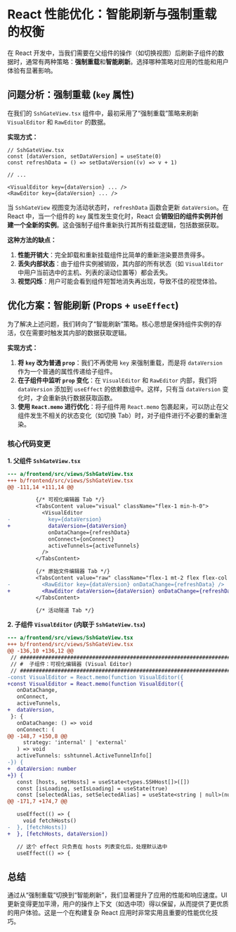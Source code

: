 # React 性能优化：智能刷新与强制重载的权衡

在 React 开发中，当我们需要在父组件的操作（如切换视图）后刷新子组件的数据时，通常有两种策略：**强制重载**和**智能刷新**。选择哪种策略对应用的性能和用户体验有显著影响。

## 问题分析：强制重载 (`key` 属性)

在我们的 `SshGateView.tsx` 组件中，最初采用了“强制重载”策略来刷新 `VisualEditor` 和 `RawEditor` 的数据。

**实现方式：**

```typescriptreact
// SshGateView.tsx
const [dataVersion, setDataVersion] = useState(0)
const refreshData = () => setDataVersion((v) => v + 1)

// ...

<VisualEditor key={dataVersion} ... />
<RawEditor key={dataVersion} ... />
```

当 `SshGateView` 视图变为活动状态时，`refreshData` 函数会更新 `dataVersion`。在 React 中，当一个组件的 `key` 属性发生变化时，React 会**销毁旧的组件实例并创建一个全新的实例**。这会强制子组件重新执行其所有挂载逻辑，包括数据获取。

**这种方法的缺点：**

1. **性能开销大**：完全卸载和重新挂载组件比简单的重新渲染要昂贵得多。
2. **丢失内部状态**：由于组件实例被销毁，其内部的所有状态（如 `VisualEditor` 中用户当前选中的主机、列表的滚动位置等）都会丢失。
3. **视觉闪烁**：用户可能会看到组件短暂地消失再出现，导致不佳的视觉体验。

## 优化方案：智能刷新 (Props + `useEffect`)

为了解决上述问题，我们转向了“智能刷新”策略。核心思想是保持组件实例的存活，仅在需要时触发其内部的数据获取逻辑。

**实现方式：**

1. **将 `key` 改为普通 `prop`**：我们不再使用 `key` 来强制重载，而是将 `dataVersion` 作为一个普通的属性传递给子组件。
2. **在子组件中监听 `prop` 变化**：在 `VisualEditor` 和 `RawEditor` 内部，我们将 `dataVersion` 添加到 `useEffect` 的依赖数组中。这样，只有当 `dataVersion` 变化时，才会重新执行数据获取函数。
3. **使用 `React.memo` 进行优化**：将子组件用 `React.memo` 包裹起来，可以防止在父组件发生不相关的状态变化（如切换 Tab）时，对子组件进行不必要的重新渲染。

### 核心代码变更

**1. 父组件 `SshGateView.tsx`**

```diff
--- a/frontend/src/views/SshGateView.tsx
+++ b/frontend/src/views/SshGateView.tsx
@@ -111,14 +111,14 @@

         {/* 可视化编辑器 Tab */}
         <TabsContent value="visual" className="flex-1 min-h-0">
           <VisualEditor
-            key={dataVersion}
+            dataVersion={dataVersion}
             onDataChange={refreshData}
             onConnect={onConnect}
             activeTunnels={activeTunnels}
           />
         </TabsContent>

         {/* 原始文件编辑器 Tab */}
         <TabsContent value="raw" className="flex-1 mt-2 flex flex-col min-h-0">
-          <RawEditor key={dataVersion} onDataChange={refreshData} />
+          <RawEditor dataVersion={dataVersion} onDataChange={refreshData} />
         </TabsContent>

         {/* 活动隧道 Tab */}
```

**2. 子组件 `VisualEditor` (内联于 `SshGateView.tsx`)**

```diff
--- a/frontend/src/views/SshGateView.tsx
+++ b/frontend/src/views/SshGateView.tsx
@@ -136,10 +136,12 @@
 // #############################################################################
 // #  子组件：可视化编辑器 (Visual Editor)
 // #############################################################################
-const VisualEditor = React.memo(function VisualEditor({
+const VisualEditor = React.memo(function VisualEditor({
   onDataChange,
   onConnect,
   activeTunnels,
+  dataVersion,
 }: {
   onDataChange: () => void
   onConnect: (
@@ -148,7 +150,8 @@
     strategy: 'internal' | 'external'
   ) => void
   activeTunnels: sshtunnel.ActiveTunnelInfo[]
-}) {
+  dataVersion: number
+}) {
   const [hosts, setHosts] = useState<types.SSHHost[]>([])
   const [isLoading, setIsLoading] = useState(true)
   const [selectedAlias, setSelectedAlias] = useState<string | null>(null)
@@ -171,7 +174,7 @@

   useEffect(() => {
     void fetchHosts()
-  }, [fetchHosts])
+  }, [fetchHosts, dataVersion])

   // 这个 effect 只负责在 hosts 列表变化后，处理默认选中
   useEffect(() => {
```

## 总结

通过从“强制重载”切换到“智能刷新”，我们显著提升了应用的性能和响应速度。UI 更新变得更加平滑，用户的操作上下文（如选中项）得以保留，从而提供了更优质的用户体验。这是一个在构建复杂 React 应用时非常实用且重要的性能优化技巧。
